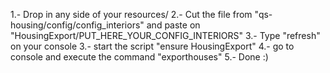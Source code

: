 1.- Drop in any side of your resources/
2.- Cut the file from "qs-housing/config/config_interiors" and paste on "HousingExport/PUT_HERE_YOUR_CONFIG_INTERIORS"
3.- Type "refresh" on your console
3.- start the script "ensure HousingExport"
4.- go to console and execute the command "exporthouses" 
5.- Done :)